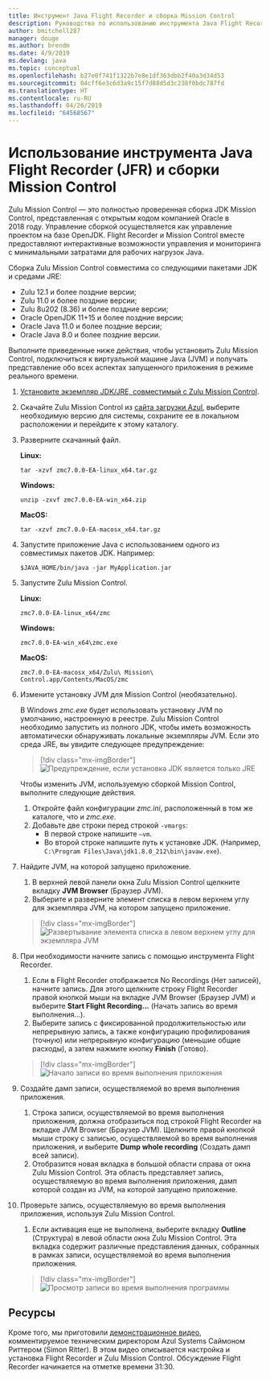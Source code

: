 ```yaml
---
title: Инструмент Java Flight Recorder и сборка Mission Control
description: Руководство по использованию инструмента Java Flight Recorder и сборки Mission Control для сбора и просмотра данных приложения.
author: bmitchell287
manager: douge
ms.author: brendm
ms.date: 4/9/2019
ms.devlang: java
ms.topic: conceptual
ms.openlocfilehash: b27e0f741f1322b7e8e1df363dbb2f40a3d34d53
ms.sourcegitcommit: 04cff6e3c6d3a9c15f7d88d5d3c238f0bdc787fd
ms.translationtype: HT
ms.contentlocale: ru-RU
ms.lasthandoff: 04/26/2019
ms.locfileid: "64568567"
---
```

# <a name="using-java-flight-recorder-jfr-and-mission-control"></a>Использование инструмента Java Flight Recorder (JFR) и сборки Mission Control

Zulu Mission Control — это полностью проверенная сборка JDK Mission Control, представленная с открытым кодом компанией Oracle в 2018 году. Управление сборкой осуществляется как управление проектом на базе OpenJDK. Flight Recorder и Mission Control вместе предоставляют интерактивные возможности управления и мониторинга с минимальными затратами для рабочих нагрузок Java.

Сборка Zulu Mission Control совместима со следующими пакетами JDK и средами JRE:

* Zulu 12.1 и более поздние версии;
* Zulu 11.0 и более поздние версии;
* Zulu 8u202 (8.36) и более поздние версии;
* Oracle OpenJDK 11+15 и более поздние версии;
* Oracle Java 11.0 и более поздние версии;
* Oracle Java 8.0 и более поздние версии.

Выполните приведенные ниже действия, чтобы установить Zulu Mission Control, подключиться к виртуальной машине Java (JVM) и получать представление обо всех аспектах запущенного приложения в режиме реального времени.

1.  [Установите экземпляр JDK/JRE, совместимый с Zulu Mission Control](java-jdk-install.md).

2.  Скачайте Zulu Mission Control из [сайта загрузки Azul](https://www.azul.com/products/zulu-mission-control/), выберите необходимую версию для системы, сохраните ее в локальном расположении и перейдите к этому каталогу.

3.  Разверните скачанный файл.

    **Linux:**

    ```cli
    tar -xzvf zmc7.0.0-EA-linux_x64.tar.gz
    ```

    **Windows:**

    ```cli
    unzip -zxvf zmc7.0.0-EA-win_x64.zip 
    ```

    **MacOS:**

    ```cli
    tar -xzvf zmc7.0.0-EA-macosx_x64.tar.gz
    ```

4.  Запустите приложение Java с использованием одного из совместимых пакетов JDK. Например:

    ```cli
    $JAVA_HOME/bin/java -jar MyApplication.jar
    ```

5.  Запустите Zulu Mission Control.

    **Linux:**

    ```cli
    zmc7.0.0-EA-linux_x64/zmc
    ```

    **Windows:**

    ```cli
    zmc7.0.0-EA-win_x64\zmc.exe 
    ```

    **MacOS:**

    ```cli
    zmc7.0.0-EA-macosx_x64/Zulu\ Mission\ Control.app/Contents/MacOS/zmc
    ```

6.  Измените установку JVM для Mission Control (необязательно).

    В Windows *zmc.exe* будет использовать установку JVM по умолчанию, настроенную в реестре. Zulu Mission Control необходимо запустить из полного JDK, чтобы иметь возможность автоматически обнаруживать локальные экземпляры JVM. Если это среда JRE, вы увидите следующее предупреждение:

    > [!div class="mx-imgBorder"]
    ![Предупреждение, если установка JDK является только JRE](../media/jdk/azul-jfr-1.png)

    Чтобы изменить JVM, используемую сборкой Mission Control, выполните следующие действия. 
    1.  Откройте файл конфигурации *zmc.ini*, расположенный в том же каталоге, что и *zmc.exe*.
    2.  Добавьте две строки перед строкой `-vmargs`:
        * В первой строке напишите `–vm`.
        * Во второй строке напишите путь к установке JDK. (Например, `C:\Program Files\Java\jdk1.8.0_212\bin\javaw.exe`).

7.  Найдите JVM, на которой запущено приложение.
    1.  В верхней левой панели окна Zulu Mission Control щелкните вкладку **JVM Browser** (Браузер JVM).
    2.  Выберите и разверните элемент списка в левом верхнем углу для экземпляра JVM, на котором запущено приложение.

    > [!div class="mx-imgBorder"]
    ![Развертывание элемента списка в левом верхнем углу для экземпляра JVM](../media/jdk/azul-jfr-2.png)


8.  При необходимости начните запись с помощью инструмента Flight Recorder.
    1.  Если в Flight Recorder отображается No Recordings (Нет записей), начните запись. Для этого щелкните строку Flight Recorder правой кнопкой мыши на вкладке JVM Browser (Браузер JVM) и выберите **Start Flight Recording...** (Начать запись во время выполнения...).
    2.  Выберите запись с фиксированной продолжительностью или непрерывную запись, а также конфигурацию профилирования (точную) или непрерывную конфигурацию (меньшие общие расходы), а затем нажмите кнопку **Finish** (Готово).

    > [!div class="mx-imgBorder"]
    ![Начало записи во время выполнения приложения](../media/jdk/azul-jfr-3.png)

9.  Создайте дамп записи, осуществляемой во время выполнения приложения.
    1.  Строка записи, осуществляемой во время выполнения приложения, должна отобразиться под строкой Flight Recorder на вкладке JVM Browser (Браузер JVM). Щелкните правой кнопкой мыши строку с записью, осуществляемой во время выполнения приложения, и выберите **Dump whole recording** (Создать дамп всей записи).
    2.  Отобразится новая вкладка в большой области справа от окна Zulu Mission Control. Эта область представляет запись, осуществляемую во время выполнения приложения, дамп которой создан из JVM, на которой запущено приложение.

10. Проверьте запись, осуществляемую во время выполнения приложения, используя Zulu Mission Control.
    1.  Если активация еще не выполнена, выберите вкладку **Outline** (Структура) в левой области окна Zulu Mission Control. Эта вкладка содержит различные представления данных, собранных в рамках записи, осуществляемой во время выполнения приложения.
 
    > [!div class="mx-imgBorder"]
    ![Просмотр записи во время выполнения программы](../media/jdk/azul-jfr-4.png)

## <a name="resources"></a>Ресурсы

Кроме того, мы приготовили [демонстрационное видео](https://www.azul.com/presentation/azul-webinar-open-source-flight-recorder-and-mission-control-managing-and-measuring-openjdk-8-performance/), комментируемое техническим директором Azul Systems Саймоном Риттером (Simon Ritter). В этом видео описывается настройка и установка Flight Recorder и Zulu Mission Control. Обсуждение Flight Recorder начинается на отметке времени 31:30.

